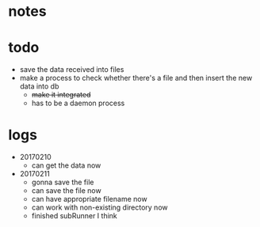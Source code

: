 # notes

# todo
+ save the data received into files
+ make a process to check whether there's a file and then insert the new data
into db
    + ~~make it integrated~~
    + has to be a daemon process

# logs
+ 20170210
    + can get the data now
+ 20170211
    + gonna save the file
    + can save the file now
    + can have appropriate filename now
    + can work with non-existing directory now
    + finished subRunner I think
